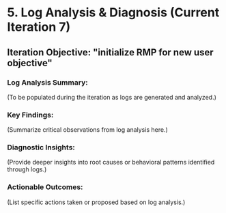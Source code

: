 # 5. Log Analysis & Diagnosis (Current Iteration 7)

## Iteration Objective: "initialize RMP for new user objective"

### Log Analysis Summary:
(To be populated during the iteration as logs are generated and analyzed.)

### Key Findings:
(Summarize critical observations from log analysis here.)

### Diagnostic Insights:
(Provide deeper insights into root causes or behavioral patterns identified through logs.)

### Actionable Outcomes:
(List specific actions taken or proposed based on log analysis.)